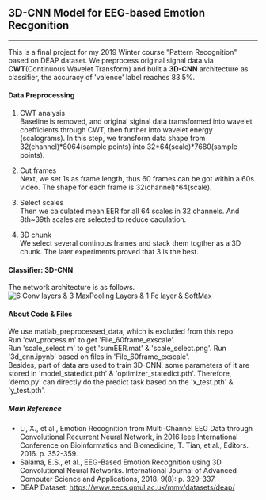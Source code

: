 ## 3D-CNN Model for EEG-based Emotion Recgonition 
----
This is a final project for my 2019 Winter course "Pattern Recognition" based on DEAP dataset.
We preprocess original signal data via **CWT**(Continuous Wavelet Transform) and bulit a **3D-CNN** architecture as classifier, the accuracy of 'valence' label reaches 83.5%.

#### Data Preprocessing
1.  CWT analysis  
Baseline is removed, and original siginal data tramsformed into wavelet coefficients through CWT, then further into wavelet energy (scalograms).  In this step, we transform data shape from 32(channel)\*8064(sample points) into 32*64(scale)\*7680(sample points).
2.  Cut frames  
Next, we set 1s as frame length, thus 60 frames can be got within a 60s video. The shape for each frame is 32(channel)*64(scale).
3.  Select scales   
Then we calculated mean EER for all 64 scales in 32 channels. And 8th~39th scales are selected to reduce caculation.

4. 3D chunk     
We select several continous frames and stack them togther as a 3D chunk. The later experiments proved that 3 is the best.

#### Classifier: 3D-CNN
The network architecture is as follows.     
![6 Conv layers & 3 MaxPooling Layers & 1 Fc layer & SoftMax]( https://github.com/Daisybiubiubiu/EEG-Emotion-Recognition/tree/master/CWT/Figure/3D-CNN_architecture.png "3D-CNN Architeture")

#### About Code & Files
We use matlab_preprocessed_data, which is excluded from this repo.  
Run 'cwt_process.m' to get 'File_60frame_exscale'.    
Run 'scale_select.m' to get 'sumEER.mat' & 'scale_select.png'.
Run '3d_cnn.ipynb' based on files in 'File_60frame_exscale'.    
Besides, part of data are used to train 3D-CNN, some parameters of it are stored in  'model_statedict.pth' & 'optimizer_statedict.pth'.
Therefore, 'demo.py' can directly do the predict task based on the 'x_test.pth' & 'y_test.pth'.
##### Main Reference
+ Li, X., et al., Emotion Recognition from Multi-Channel EEG Data through Convolutional Recurrent Neural Network, in 2016 Ieee International Conference on Bioinformatics and Biomedicine, T. Tian, et al., Editors. 2016. p. 352-359.
+ Salama, E.S., et al., EEG-Based Emotion Recognition using 3D Convolutional Neural Networks. International Journal of Advanced Computer Science and Applications, 2018. 9(8): p. 329-337.
+ DEAP Dataset: https://www.eecs.qmul.ac.uk/mmv/datasets/deap/
